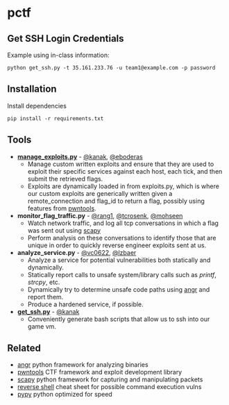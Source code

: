 # pctf

## Get SSH Login Credentials
Example using in-class information:
```shell
python get_ssh.py -t 35.161.233.76 -u team1@example.com -p password
```

## Installation
Install dependencies
```shell
pip install -r requirements.txt
```

## Tools
* [**manage_exploits.py**](https://github.com/eboderas/pctf/blob/master/exploits/manage_exploit.py) - [@kanak](https://cse545spring17.slack.com/team/kanak), [@eboderas](https://cse545spring17.slack.com/team/eboderas)
    * Manage custom written exploits and ensure that they are used to exploit their specific services against each host, each tick, and then submit the retrieved flags.
    * Exploits are dynamically loaded in from exploits.py, which is where our custom exploits are generically written given a remote_connection and flag_id to return a flag, possibly using features from [pwntools](https://github.com/Gallopsled/pwntools#readme).
* **monitor_flag_traffic.py** - [@rang1](https://cse545spring17.slack.com/team/rang1), [@tcrosenk](https://cse545spring17.slack.com/team/tcrosenk), [@mohseen](https://cse545spring17.slack.com/team/mohseen)
    * Watch network traffic, and log all tcp conversations in which a flag was sent out using [scapy](https://github.com/secdev/scapy#readme)
    * Perform analysis on these conversations to identify those that are unique in order to quickly reverse engineer exploits sent at us.
* **analyze_service.py** - [@vc0622](https://cse545spring17.slack.com/team/vc0622), [@lzbaer](https://cse545spring17.slack.com/team/lzbaer)
    * Analyze a service for potential vulnerabilities both statically and dynamically.
    * Statically report calls to unsafe system/library calls such as _printf_, _strcpy_, etc.
    * Dynamically try to determine unsafe code paths using [angr](https://github.com/angr/angr#readme) and report them.
    * Produce a hardened service, if possible.
* [**get_ssh.py**](https://github.com/eboderas/pctf/blob/master/get_ssh.py) - [@kanak](https://cse545spring17.slack.com/team/kanak)
    * Conveniently generate bash scripts that allow us to ssh into our game vm.

## Related
* [angr](https://github.com/angr/angr#readme) python framework for analyzing binaries
* [pwntools](https://github.com/Gallopsled/pwntools#readme) CTF framework and exploit development library
* [scapy](https://github.com/secdev/scapy#readme) python framework for capturing and manipulating packets
* [reverse shell](http://pentestmonkey.net/cheat-sheet/shells/reverse-shell-cheat-sheet) cheat sheet for possible command execution vulns
* [pypy](https://pypy.org/) python optimized for speed